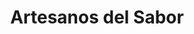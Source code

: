 ---
title: Artesanos del Sabor
region: Madrid
web: http://www.artesanosdelsabor.es
address: C/ Corregidor Alonso de Tobar, 16. 28030
phone: + 3491 115 33 64
img_path: /img/cards-tiendas/artesanosdelsabor.png
twitter: 
facebook: artesanosdelsabor.es
instagram: 
---